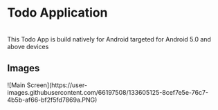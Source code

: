 <h1>Todo Application</h1>
<br>This Todo App is build natively for Android targeted for Android 5.0 and above devices</br>
<h2>Images</h2>
![Main Screen](https://user-images.githubusercontent.com/66197508/133605125-8cef7e5e-76c7-4b5b-af66-bf2f5fd7869a.PNG)
